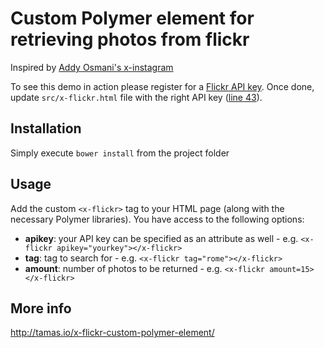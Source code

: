 # Custom Polymer element for retrieving photos from flickr

Inspired by <a href="https://github.com/addyosmani/x-instagram/" target="_blank">Addy Osmani's x-instagram</a>

To see this demo in action please register for a <a href="http://www.flickr.com/services/apps/create/apply/" target="_blank">Flickr API key</a>. Once done, update <code>src/x-flickr.html</code> file with the right API key (<a href="https://github.com/tamaspiros/x-flickr/blob/master/src/x-flickr.html#L43">line 43</a>).

## Installation
Simply execute <code>bower install</code> from the project folder

## Usage
Add the custom <code>&lt;x-flickr></code> tag to your HTML page (along with the necessary Polymer libraries). You have access to the following options:

<ul>
  <li><strong>apikey</strong>: your API key can be specified as an attribute as well - e.g. <code>&lt;x-flickr apikey="yourkey">&lt;/x-flickr></code></li>
  <li><strong>tag</strong>: tag to search for - e.g. <code>&lt;x-flickr tag="rome">&lt;/x-flickr></code></li>
  <li><strong>amount</strong>: number of photos to be returned - e.g. <code>&lt;x-flickr amount=15>&lt;/x-flickr></code></li>
</ul>

## More info
<a href="http://tamas.io/x-flickr-custom-polymer-element/">http://tamas.io/x-flickr-custom-polymer-element/</a>
